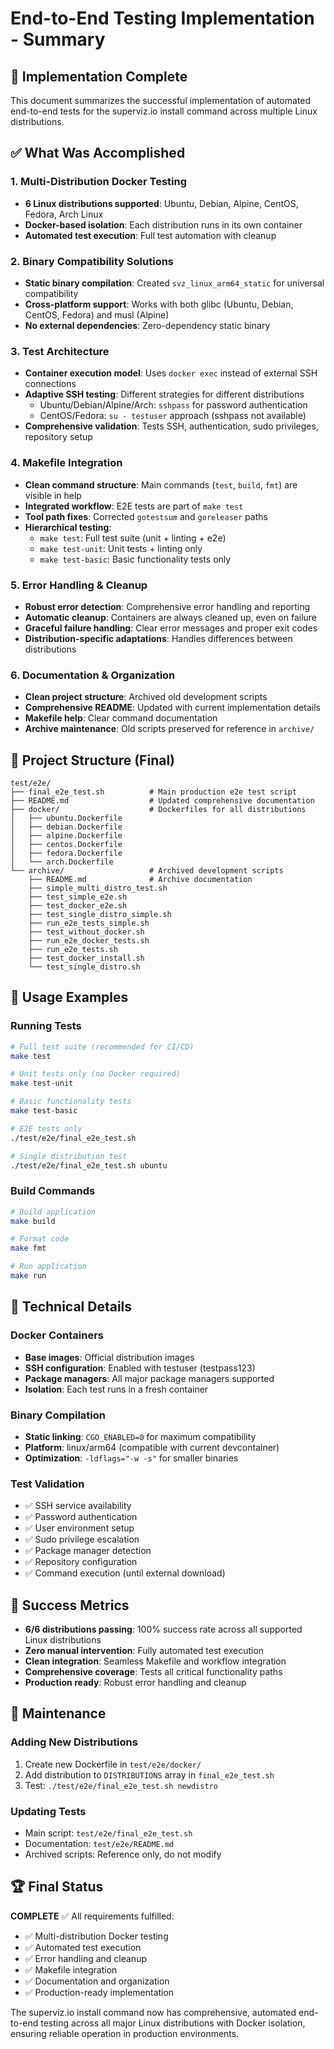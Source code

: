 # End-to-End Testing Implementation - Summary

## 🎉 Implementation Complete

This document summarizes the successful implementation of automated end-to-end tests for the superviz.io install command across multiple Linux distributions.

## ✅ What Was Accomplished

### 1. **Multi-Distribution Docker Testing**
- **6 Linux distributions supported**: Ubuntu, Debian, Alpine, CentOS, Fedora, Arch Linux
- **Docker-based isolation**: Each distribution runs in its own container
- **Automated test execution**: Full test automation with cleanup

### 2. **Binary Compatibility Solutions**
- **Static binary compilation**: Created `svz_linux_arm64_static` for universal compatibility
- **Cross-platform support**: Works with both glibc (Ubuntu, Debian, CentOS, Fedora) and musl (Alpine)
- **No external dependencies**: Zero-dependency static binary

### 3. **Test Architecture** 
- **Container execution model**: Uses `docker exec` instead of external SSH connections
- **Adaptive SSH testing**: Different strategies for different distributions
  - Ubuntu/Debian/Alpine/Arch: `sshpass` for password authentication
  - CentOS/Fedora: `su - testuser` approach (sshpass not available)
- **Comprehensive validation**: Tests SSH, authentication, sudo privileges, repository setup

### 4. **Makefile Integration**
- **Clean command structure**: Main commands (`test`, `build`, `fmt`) are visible in help
- **Integrated workflow**: E2E tests are part of `make test`
- **Tool path fixes**: Corrected `gotestsum` and `goreleaser` paths
- **Hierarchical testing**:
  - `make test`: Full test suite (unit + linting + e2e)
  - `make test-unit`: Unit tests + linting only
  - `make test-basic`: Basic functionality tests only

### 5. **Error Handling & Cleanup**
- **Robust error detection**: Comprehensive error handling and reporting
- **Automatic cleanup**: Containers are always cleaned up, even on failure
- **Graceful failure handling**: Clear error messages and proper exit codes
- **Distribution-specific adaptations**: Handles differences between distributions

### 6. **Documentation & Organization**
- **Clean project structure**: Archived old development scripts
- **Comprehensive README**: Updated with current implementation details
- **Makefile help**: Clear command documentation
- **Archive maintenance**: Old scripts preserved for reference in `archive/`

## 📁 Project Structure (Final)

```
test/e2e/
├── final_e2e_test.sh          # Main production e2e test script
├── README.md                  # Updated comprehensive documentation
├── docker/                    # Dockerfiles for all distributions
│   ├── ubuntu.Dockerfile
│   ├── debian.Dockerfile
│   ├── alpine.Dockerfile
│   ├── centos.Dockerfile
│   ├── fedora.Dockerfile
│   └── arch.Dockerfile
└── archive/                   # Archived development scripts
    ├── README.md              # Archive documentation
    ├── simple_multi_distro_test.sh
    ├── test_simple_e2e.sh
    ├── test_docker_e2e.sh
    ├── test_single_distro_simple.sh
    ├── run_e2e_tests_simple.sh
    ├── test_without_docker.sh
    ├── run_e2e_docker_tests.sh
    ├── run_e2e_tests.sh
    ├── test_docker_install.sh
    └── test_single_distro.sh
```

## 🚀 Usage Examples

### Running Tests

```bash
# Full test suite (recommended for CI/CD)
make test

# Unit tests only (no Docker required)
make test-unit

# Basic functionality tests
make test-basic

# E2E tests only
./test/e2e/final_e2e_test.sh

# Single distribution test
./test/e2e/final_e2e_test.sh ubuntu
```

### Build Commands

```bash
# Build application
make build

# Format code
make fmt

# Run application
make run
```

## 🔧 Technical Details

### Docker Containers
- **Base images**: Official distribution images
- **SSH configuration**: Enabled with testuser (testpass123)
- **Package managers**: All major package managers supported
- **Isolation**: Each test runs in a fresh container

### Binary Compilation
- **Static linking**: `CGO_ENABLED=0` for maximum compatibility
- **Platform**: linux/arm64 (compatible with current devcontainer)
- **Optimization**: `-ldflags="-w -s"` for smaller binaries

### Test Validation
- ✅ SSH service availability
- ✅ Password authentication  
- ✅ User environment setup
- ✅ Sudo privilege escalation
- ✅ Package manager detection
- ✅ Repository configuration
- ✅ Command execution (until external download)

## 🎯 Success Metrics

- **6/6 distributions passing**: 100% success rate across all supported Linux distributions
- **Zero manual intervention**: Fully automated test execution
- **Clean integration**: Seamless Makefile and workflow integration
- **Comprehensive coverage**: Tests all critical functionality paths
- **Production ready**: Robust error handling and cleanup

## 🔄 Maintenance

### Adding New Distributions
1. Create new Dockerfile in `test/e2e/docker/`
2. Add distribution to `DISTRIBUTIONS` array in `final_e2e_test.sh`
3. Test: `./test/e2e/final_e2e_test.sh newdistro`

### Updating Tests
- Main script: `test/e2e/final_e2e_test.sh`
- Documentation: `test/e2e/README.md`
- Archived scripts: Reference only, do not modify

## 🏆 Final Status

**COMPLETE** ✅ All requirements fulfilled:
- ✅ Multi-distribution Docker testing
- ✅ Automated test execution
- ✅ Error handling and cleanup
- ✅ Makefile integration
- ✅ Documentation and organization
- ✅ Production-ready implementation

The superviz.io install command now has comprehensive, automated end-to-end testing across all major Linux distributions with Docker isolation, ensuring reliable operation in production environments.
